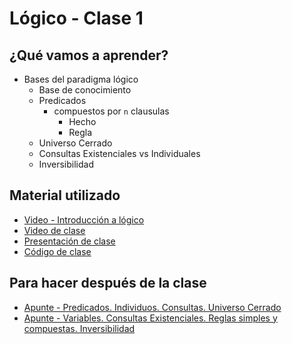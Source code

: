 # Lógico - Clase 1

## ¿Qué vamos a aprender?

* Bases del paradigma lógico
  * Base de conocimiento
  * Predicados
    * compuestos por `n` clausulas
      * Hecho
      * Regla
  * Universo Cerrado
  * Consultas Existenciales vs Individuales
  * Inversibilidad

## Material utilizado

* [Video - Introducción a lógico](https://www.youtube.com/watch?v=4M-lzIOhVbI)
* [Video de clase](https://youtu.be/Ezrf73NVseY)
* [Presentación de clase](https://docs.google.com/presentation/d/1o7WEYN9bAUZ71uUMtZoWkEv4vlwqUHQrjnCH6DQ9LR8)
* [Código de clase](https://github.com/pdep-st/seguimiento/blob/main/seguimiento/2023/logico/practica/clase1.pl)

## Para hacer después de la clase

* [Apunte - Predicados. Individuos. Consultas. Universo Cerrado](https://docs.google.com/document/d/1fTYHcILOkEsfTW5DOcghDSau3pQ6Q2AXlM0iwkB5L4E)
* [Apunte - Variables. Consultas Existenciales. Reglas simples y compuestas. Inversibilidad](https://docs.google.com/document/d/1YDsnBkCOz3bXR3dwvyMcSV9Ui0ATP5fojDwvmu6Rqss)